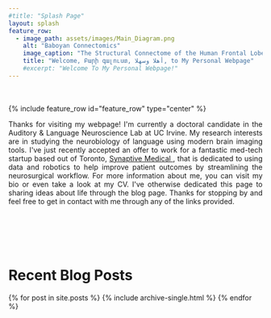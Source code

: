 ```yaml
---
#title: "Splash Page"
layout: splash
feature_row:
  - image_path: assets/images/Main_Diagram.png
    alt: "Baboyan Connectomics"
    image_caption: "The Structural Connectome of the Human Frontal Lobe. <br> (Data Courtesy of the [Aphasia Lab](https://web.asph.sc.edu/aphasia/))"
    title: "Welcome, Բարի գալուստ, أهلا وسهلا, to My Personal Webpage"
    #excerpt: "Welcome To My Personal Webpage!"
---
```

<br>
<br>
{% include feature_row id="feature_row" type="center" %}

<!-- <style> .indented { padding-left: 35pt; padding-right: 35pt; } </style> -->
<div style="text-align:justify">
<!-- <div class="indented"> -->
<p>
Thanks for visiting my webpage! I'm currently a doctoral candidate in the Auditory & Language Neuroscience Lab at UC Irvine. My research interests are in studying the neurobiology of language using modern brain imaging tools. I've just recently accepted an offer to work for a fantastic med-tech startup based out of Toronto, <a href="https://www.synaptivemedical.com/" target="_blank"> Synaptive Medical </a>, that is dedicated to using data and robotics to help improve patient outcomes by streamlining the neurosurgical workflow. For more information about me, you can visit my bio or even take a look at my CV. I've otherwise dedicated this page to sharing ideas about life through the blog page. Thanks for stopping by and feel free to get in contact with me through any of the links provided.
</p>
</div>

<br>
<br>
<br>
<br>

<div style="text-align:left">
<H1> Recent Blog Posts </H1>

<!-- {% include feature_row id="Blog_intro" type="center" %} -->

{% for post in site.posts %}
    {% include archive-single.html %}
{% endfor %}

</div>
